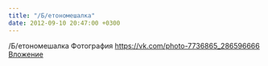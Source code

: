 ```yaml
---
title: "/Б/етономешалка"
date: 2012-09-10 20:47:00 +0300
---
```


/Б/етономешалка
Фотография
<a class="vk-attach" href="https://vk.com/photo-7736865_286596666">https://vk.com/photo-7736865_286596666</a>
<a class="vk-attach" href="https://vk.com/photo-7736865_286596666">Вложение</a>
